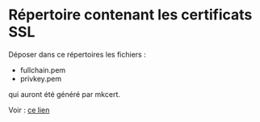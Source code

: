# Répertoire contenant les certificats SSL
Déposer dans ce répertoires les fichiers :
- fullchain.pem
- privkey.pem

qui auront été généré par mkcert.

Voir : [ce lien](https://lehollandaisvolant.net/?d=2019/01/07/22/57/47-localhost-et-https)
